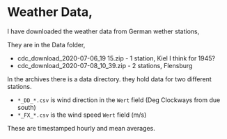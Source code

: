 # Weather Data,

I have downloaded the weather data from German wether stations,

They are in the Data folder,

* cdc_download_2020-07-06_19 15.zip - 1 station, Kiel I think for  1945?
* cdc_download_2020-07-08_10_39.zip - 2 stations, Flensburg

In the archives there is a data directory. they hold data for two different stations.

* `*_DD_*.csv` is wind direction in the `Wert` field (Deg Clockways from due south)
* `*_FX_*.csv` is the wind speed `Wert` field (m/s)

These are timestamped hourly and mean averages.


